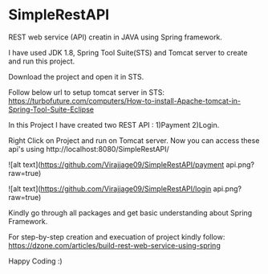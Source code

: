 # SimpleRestAPI
REST web service (API) creatin in JAVA using Spring framework.

I have used JDK 1.8, Spring Tool Suite(STS) and Tomcat server to create and run this project.

Download the project and open it in STS.

Follow below url to setup tomcat server in STS:
https://turbofuture.com/computers/How-to-install-Apache-tomcat-in-Spring-Tool-Suite-Eclipse

In this Project I have created two REST API : 1)Payment 2)Login.

Right Click on Project and run on Tomcat server. Now you can access these api's using http://localhost:8080/SimpleRestAPI/

![alt text](https://github.com/Virajjage09/SimpleRestAPI/payment api.png?raw=true)

![alt text](https://github.com/Virajjage09/SimpleRestAPI/login api.png?raw=true)

Kindly go through all packages and get basic understanding about Spring Framework.

For step-by-step creation and execuation of project kindly follow:
https://dzone.com/articles/build-rest-web-service-using-spring


Happy Coding :)

